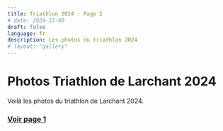 ```yaml
---
title: Triathlon 2024 - Page 2
# date: 2024-15-09
draft: false
language: fr
description: Les photos du triathlon 2024
# layout: "gallery"
---
```

# Photos Triathlon de Larchant 2024
Voilà les photos du triathlon de Larchant 2024.

### [Voir page 1](/photos/triathlon2024-1/)


